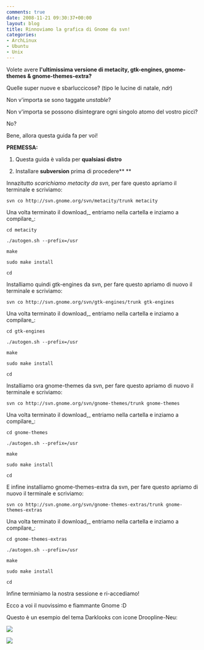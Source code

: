 ```yaml
---
comments: true
date: 2008-11-21 09:30:37+00:00
layout: blog
title: Rinnoviamo la grafica di Gnome da svn!
categories:
- ArchLinux
- Ubuntu
- Unix
---
```


Volete avere **l'ultimissima versione di metacity, gtk-engines, gnome-themes & gnome-themes-extra?**

Quelle super nuove e sbarluccicose? (tipo le lucine di natale, _ndr_)

Non v'importa se sono taggate _unstable_?

Non v'importa se possono disintegrare ogni singolo atomo del vostro piccì?

No?

Bene, allora questa guida fa per voi!

**PREMESSA:**



	
  1. Questa guida è valida per **qualsiasi distro**

	
  2. Installare **subversion** prima di procedere**
**


Innazitutto _scarichiamo metacity da svn_, per fare questo apriamo il terminale e scriviamo:


`svn co http://svn.gnome.org/svn/metacity/trunk metacity`



Una volta terminato il download,_ entriamo nella cartella e inziamo a compilare_:


`cd metacity`




`./autogen.sh --prefix=/usr`




`make`




`sudo make install`




`cd`



Installiamo quindi gtk-engines da svn, per fare questo apriamo di nuovo il terminale e scriviamo:


`svn co http://svn.gnome.org/svn/gtk-engines/trunk gtk-engines`



Una volta terminato il download,_ entriamo nella cartella e inziamo a compilare_:


`cd gtk-engines`




`./autogen.sh --prefix=/usr`




`make`




`sudo make install`




`cd`



Installiamo ora gnome-themes da svn, per fare questo apriamo di nuovo il terminale e scriviamo:


`svn co http://svn.gnome.org/svn/gnome-themes/trunk gnome-themes`



Una volta terminato il download,_ entriamo nella cartella e inziamo a compilare_:


`cd gnome-themes`




`./autogen.sh --prefix=/usr`




`make`




`sudo make install`




`cd`



E infine installiamo gnome-themes-extra da svn, per fare questo apriamo di nuovo il terminale e scriviamo:

`svn co http://svn.gnome.org/svn/gnome-themes-extras/trunk gnome-themes-extras`

Una volta terminato il download,_ entriamo nella cartella e inziamo a compilare_:


`cd gnome-themes-extras`




`./autogen.sh --prefix=/usr`




`make`




`sudo make install`




`cd`



Infine terminiamo la nostra sessione e ri-accediamo!

Ecco a voi il nuovissimo e fiammante Gnome :D

Questo è un esempio del tema Darklooks con icone Droopline-Neu:


[![](http://www.allfreeportal.com/imghost/thumbs/144814Schermata.png)](http://www.allfreeportal.com/imghost/viewer.php?id=144814Schermata.png)




[![](http://www.allfreeportal.com/imghost/thumbs/246928Schermata-1.png)](http://www.allfreeportal.com/imghost/viewer.php?id=246928Schermata-1.png)
